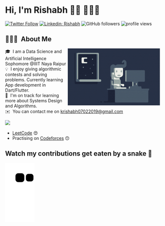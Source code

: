 # Hi, I'm Rishabh 👋🏾 👩🏾‍💻

[![Twitter Follow](https://img.shields.io/twitter/follow/k_rishabh6172?label=Follow)](https://twitter.com/intent/follow?screen_name=k_rishabh6172)
[![Linkedin: Rishabh](https://img.shields.io/badge/-Rishabh-blue?style=flat-square&logo=Linkedin&logoColor=white&link=https://https://www.linkedin.com/in/k-rishabh-319833193/)](https://https://www.linkedin.com/in/k-rishabh-319833193/)
![GitHub followers](https://img.shields.io/github/followers/k-rishabh6172?label=Follow&style=social)
<img alt = "profile views" src="https://komarev.com/ghpvc/?username=k-rishabh6172&color=brightgreen">  


## 👨🏻‍💻 &nbsp;About Me

<img alt="Night Coding" src="https://raw.githubusercontent.com/AVS1508/AVS1508/master/assets/Night-Coding.gif" align="right"/>

🎓 &nbsp;I am a Data Science and Artificial Intelligence Sophomore @IIIT Naya Raipur\
💡 &nbsp;I enjoy giving algorithmic contests and solving problems. Currently learning App development in Dart/Flutter.\
🌱 &nbsp;I'm on track for learning more about Systems Design and Algorithms.\
✉️ &nbsp;You can contact me on krishabh07022019@gmail.com

<img align='rishabh' src="https://user-images.githubusercontent.com/5713670/87202985-820dcb80-c2b6-11ea-9f56-7ec461c497c3.gif" width='200'>

- <a href="https://www.leetcode.com/k_rishabh/">LeetCode</a> 😍
- Practising on <a href="https://www.codeforces.com/profile/sonicBoom/">Codeforces</a> 🙃

## Watch my contributions get eaten by a snake 🐍
![snake gif](https://github.com/k-rishabh6172/k-rishabh6172/blob/output/github-contribution-grid-snake.svg)
